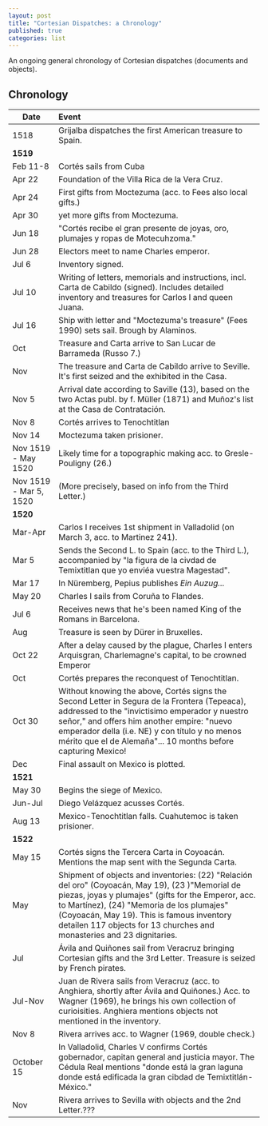 ```yaml
---
layout: post
title: "Cortesian Dispatches: a Chronology"
published: true
categories: list
---
```


An ongoing general chronology of Cortesian dispatches (documents and objects).

## Chronology

Date | Event
---| :----
1518 | Grijalba dispatches the first American treasure to Spain.
**1519** |
Feb 11-8 | Cortés sails from Cuba
Apr 22 | Foundation of the Villa Rica de la Vera Cruz.
Apr 24 | First gifts from Moctezuma (acc. to Fees also local gifts.)
Apr 30 | yet more gifts from Moctezuma.
Jun 18 | "Cortés recibe el gran presente de joyas, oro, plumajes y ropas de Motecuhzoma."
Jun 28 | Electors meet to name Charles emperor.
Jul 6    | Inventory signed. 
Jul 10 | Writing of letters, memorials and instructions, incl. Carta de Cabildo (signed). Includes detailed inventory and treasures for Carlos I and queen Juana.
Jul 16   | Ship with letter and "Moctezuma's treasure" (Fees 1990) sets sail. Brough by Alaminos.
Oct | Treasure and Carta arrive to San Lucar de Barrameda (Russo 7.)
Nov  | The treasure and Carta de Cabildo arrive to Seville. It's first seized and the exhibited in the Casa.
Nov 5    | Arrival date according to Saville (13), based on the two Actas publ. by f. Müller (1871) and Muñoz's list at the Casa de Contratación.
Nov 8 | Cortés arrives to Tenochtitlan
Nov 14 | Moctezuma taken prisioner.
Nov 1519 - May 1520 | Likely time for a topographic making acc. to Gresle-Pouligny (26.)
Nov 1519 - Mar 5, 1520 | (More precisely, based on info from the Third Letter.) 
**1520** |
Mar-Apr  | Carlos I receives 1st shipment in Valladolid (on March 3, acc. to Martinez 241).
Mar 5 | Sends the Second L. to Spain (acc. to the Third L.), accompanied by "la figura de la civdad de Temixtitlan que yo enviéa vuestra Magestad".
Mar 17   | In Nüremberg, Pepius publishes *Ein Auzug...* 
May 20 | Charles I sails from Coruña to Flandes.
Jul 6 | Receives news that he's been named King of the Romans in Barcelona.
Aug | Treasure is seen by Dürer in Bruxelles.
Oct 22 | After a delay caused by the plague, Charles I enters Arquisgran, Charlemagne's capital, to be crowned Emperor
Oct | Cortés prepares the reconquest of Tenochtitlan.
Oct 30 | Without knowing the above, Cortés signs the Second Letter in Segura de la Frontera (Tepeaca), addressed to the "invictisimo emperador y nuestro señor," and offers him another empire: "nuevo emperador della (i.e. NE) y con título y no menos mérito que el de Alemaña"... 10 months before capturing Mexico!
Dec | Final assault on Mexico is plotted.
**1521** |
May 30 | Begins the siege of Mexico.
Jun-Jul | Diego Velázquez acusses Cortés.
Aug 13 | Mexico-Tenochtitlan falls. Cuahutemoc is taken prisioner. 
**1522** |
May 15 | Cortés signs the Tercera Carta in Coyoacán. Mentions the map sent with the Segunda Carta.
May  | Shipment of objects and inventories: (22) "Relación del oro" (Coyoacán, May 19), (23 )"Memorial de piezas, joyas y plumajes" (gifts for the Emperor, acc. to Martínez), (24) "Memoria de los plumajes" (Coyoacán, May 19). This is famous inventory detailen 117 objects for 13 churches and monasteries and 23 dignitaries. 
Jul | Ávila and Quiñones sail from Veracruz bringing Cortesian gifts and the 3rd Letter. Treasure is seized by French pirates.
Jul-Nov | Juan de Rivera sails from Veracruz (acc. to Anghiera, shortly after Ávila and Quiñones.) Acc. to Wagner (1969), he brings his own collection of curioisities. Anghiera mentions objects not mentioned in the inventory.
Nov 8 | Rivera arrives acc. to Wagner (1969, double check.) 
October 15 | In Valladolid, Charles V confirms Cortés gobernador, capitan general and justicia mayor. The Cédula Real mentions "donde está la gran laguna donde está edificada la gran cibdad de Temixtitlán-México."
Nov | Rivera arrives to Sevilla with objects and the 2nd Letter.???

